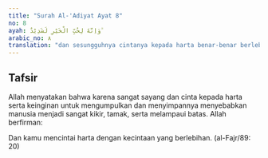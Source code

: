 ```yaml
---
title: "Surah Al-'Adiyat Ayat 8"
no: 8
ayah: وَاِنَّهٗ لِحُبِّ الْخَيْرِ لَشَدِيْدٌ ۗ
arabic_no: ٨
translation: "dan sesungguhnya cintanya kepada harta benar-benar berlebihan."
---
```


## Tafsir

Allah menyatakan bahwa karena sangat sayang dan cinta kepada harta serta keinginan untuk mengumpulkan dan menyimpannya menyebabkan manusia menjadi sangat kikir, tamak, serta melampaui batas. Allah berfirman:

Dan kamu mencintai harta dengan kecintaan yang berlebihan. (al-Fajr/89: 20)